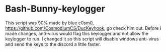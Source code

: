 # Bash-Bunny-keylogger
This script was 90% made by blue c0sm0, https://github.com/CosmodiumCS/DucKeyhook, go check him out. Before I made changes, anti-virus would flag this keylogger and not allow the keylogger to run. I changed it so this script will disable windows anti-virus and send the keys to the discord a little faster.

